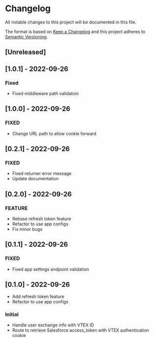 # Changelog

All notable changes to this project will be documented in this file.

The format is based on [Keep a Changelog](http://keepachangelog.com/en/1.0.0/)
and this project adheres to [Semantic Versioning](http://semver.org/spec/v2.0.0.html).

## [Unreleased]

## [1.0.1] - 2022-09-26

### Fixed

- Fixed middleware path validation

## [1.0.0] - 2022-09-26

### FIXED

- Change URL path to allow cookie forward

## [0.2.1] - 2022-09-26

### FIXED

- Fixed returner error message
- Update documentation

## [0.2.0] - 2022-09-26

### FEATURE

- Rebase refresh token feature
- Refactor to use app configs
- Fix minor bugs

## [0.1.1] - 2022-09-26

### FIXED

- Fixed app settings endpoint validation

## [0.1.0] - 2022-09-26

- Add refresh token feature
- Refactor to use app configs

### Initial

- Handle user exchange info with VTEX ID
- Route to retrieve Salesforce access_token with VTEX authentication cookie
  